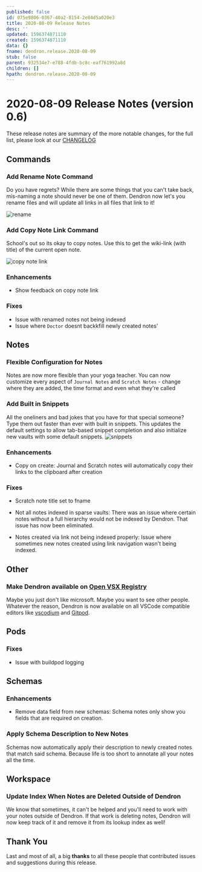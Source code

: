 ```yaml
---
published: false
id: 075e9806-0367-40a2-8154-2e84d5a020e3
title: 2020-08-09 Release Notes
desc: ''
updated: 1596374871110
created: 1596374871110
data: {}
fname: dendron.release.2020-08-09
stub: false
parent: 932534e7-e788-4fdb-bc8c-eaf761992a8d
children: []
hpath: dendron.release.2020-08-09
---
```


# 2020-08-09 Release Notes (version 0.6)



These release notes are summary of the more notable changes, for the full list, please look at our [CHANGELOG](https://github.com/dendronhq/dendron/blob/master/CHANGELOG.md)

## Commands

### Add Rename Note Command
Do you have regrets? While there are some things that you can't take back, mis-naming a note should never be one of them. Dendron now let's you rename files and will update all links in all files that link to it!

![rename](https://foundation-prod-assetspublic53c57cce-8cpvgjldwysl.s3-us-west-2.amazonaws.com/assets/images/command-rename.gif)


### Add Copy Note Link Command
School's out so its okay to copy notes. Use this to get the wiki-link (with title) of the current open note.

![copy note link](https://foundation-prod-assetspublic53c57cce-8cpvgjldwysl.s3-us-west-2.amazonaws.com/assets/images/command.copy-link.gif)

### Enhancements
- Show feedback on copy note link 

### Fixes
- Issue with renamed notes not being indexed 
- Issue where `Doctor` doesnt backkfill newly created notes'

## Notes

### Flexible Configuration for Notes
Notes are now more flexible than your yoga teacher. You can now customize every aspect of `Journal Notes` and `Scratch Notes` - change where they are added, the time format and even what they're called


### Add Built in Snippets
All the oneliners and bad jokes that you have for that special someone? Type them out faster than ever with built in snippets. This updates the default settings to allow tab-based snippet completion and also initialize new vaults with some default snippets. 
![snippets](https://foundation-prod-assetspublic53c57cce-8cpvgjldwysl.s3-us-west-2.amazonaws.com/assets/images/tab-autocomplete.gif)

### Enhancements
- Copy on create: Journal and Scratch notes will automatically copy their links to the clipboard after creation
  


### Fixes
- Scratch note title set to fname 
- Not all notes indexed in sparse vaults: There was an issue where certain notes without a full hierarchy would not be indexed by Dendron. That issue has now been eliminated.
  
- Notes created via link not being indexed properly: Issue where sometimes new notes created using link navigation wasn't being indexed. 
  

## Other
### Make Dendron available on [Open VSX Registry](https://open-vsx.org/)
Maybe you just don't like microsoft. Maybe you want to see other people. Whatever the reason, Dendron is now available on all VSCode compatible editors like [vscodium](https://vscodium.com/) and [Gitpod](https://www.gitpod.io/).


## Pods
### Fixes
- Issue with buildpod logging 

## Schemas
### Enhancements
- Remove data field from new schemas: Schema notes only show you fields that are required on creation. 
  

### Apply Schema Description to New Notes
Schemas now automatically apply their description to newly created notes that match said schema. Because life is too short to annotate all your notes all the time. 


## Workspace
### Update Index When Notes are Deleted Outside of Dendron
We know that sometimes, it can't be helped and you'll need to work with your notes outside of Dendron. If that work is deleting notes, Dendron will now keep track of it and remove it from its lookup index as well!



## Thank You

Last and most of all, a big **thanks** to all these people that contributed issues and suggestions during this release.

